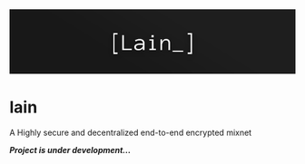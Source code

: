 <img src="./lain_cover.png" />

# lain
A Highly secure and decentralized end-to-end encrypted mixnet

**_Project is under development..._**
